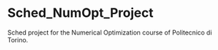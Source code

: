# Sched_NumOpt_Project
Sched project for the Numerical Optimization course of Politecnico di Torino.
